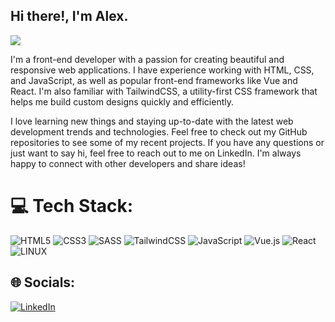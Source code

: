 ## Hi there!, I'm Alex.

![](https://i.imgur.com/TOMywsR.png)

I'm a front-end developer with a passion for creating beautiful and responsive web applications. I have experience working with HTML, CSS, and JavaScript, as well as popular front-end frameworks like Vue and React. I'm also familiar with TailwindCSS, a utility-first CSS framework that helps me build custom designs quickly and efficiently.

I love learning new things and staying up-to-date with the latest web development trends and technologies. Feel free to check out my GitHub repositories to see some of my recent projects. If you have any questions or just want to say hi, feel free to reach out to me on LinkedIn. I'm always happy to connect with other developers and share ideas!

# 💻 Tech Stack:
 ![HTML5](https://img.shields.io/badge/html5-%23E34F26.svg?style=for-the-badge&logo=html5&logoColor=white)
 ![CSS3](https://img.shields.io/badge/css3-%231572B6.svg?style=for-the-badge&logo=css3&logoColor=white)
 ![SASS](https://img.shields.io/badge/SASS-hotpink.svg?style=for-the-badge&logo=SASS&logoColor=white)
 ![TailwindCSS](https://img.shields.io/badge/tailwindcss-%2338B2AC.svg?style=for-the-badge&logo=tailwind-css&logoColor=white) 
 ![JavaScript](https://img.shields.io/badge/javascript-%23323330.svg?style=for-the-badge&logo=javascript&logoColor=%23F7DF1E) 
 ![Vue.js](https://img.shields.io/badge/vuejs-%2335495e.svg?style=for-the-badge&logo=vuedotjs&logoColor=%234FC08D)
 ![React](https://img.shields.io/badge/react-%2320232a.svg?style=for-the-badge&logo=react&logoColor=%2361DAFB)
 ![LINUX](https://img.shields.io/badge/Linux-FCC624?style=for-the-badge&logo=linux&logoColor=black)
<!--
 ![PHP](https://img.shields.io/badge/php-%23777BB4.svg?style=for-the-badge&logo=php&logoColor=white) 
 ![MariaDB](https://img.shields.io/badge/MariaDB-003545?style=for-the-badge&logo=mariadb&logoColor=white)
-->


## 🌐 Socials:
[![LinkedIn](https://img.shields.io/badge/LinkedIn-%230077B5.svg?logo=linkedin&logoColor=white)](https://linkedin.com/in/alejandro-esquivel-rodriguez) 

<!--# 📊 GitHub Stats:
![](https://github-readme-stats.vercel.app/api?username=alejandro-esquivel&theme=vue-dark&hide_border=true&include_all_commits=false&count_private=false)<br/>
![](https://github-readme-streak-stats.herokuapp.com/?user=alejandro-esquivel&theme=vue-dark&hide_border=true)<br/>
![](https://github-readme-stats.vercel.app/api/top-langs/?username=alejandro-esquivel&theme=vue-dark&hide_border=true&include_all_commits=false&count_private=false&layout=compact)

---
[![](https://visitcount.itsvg.in/api?id=alejandro-esquivel&icon=0&color=3)](https://visitcount.itsvg.in)
-->
<!-- Proudly created with GPRM ( https://gprm.itsvg.in ) -->
